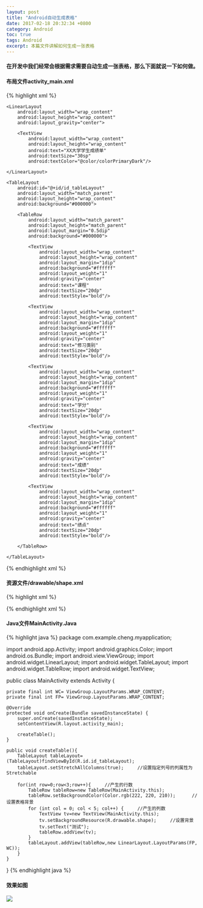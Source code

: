 ```yaml
---
layout: post
title: "Android自动生成表格"
date: 2017-02-18 20:32:34 +0800
category: Android
toc: true
tags: Android
excerpt: 本篇文件讲解如何生成一张表格
---
```

#### 在开发中我们经常会根据需求需要自动生成一张表格，那么下面就说一下如何做。

#### 布局文件activity_main.xml
{% highlight xml %}
<?xml version="1.0" encoding="utf-8"?>
<LinearLayout xmlns:android="http://schemas.android.com/apk/res/android"
    xmlns:tools="http://schemas.android.com/tools"
    android:id="@+id/activity_main"
    android:layout_width="match_parent"
    android:layout_height="match_parent"
    android:orientation="vertical"
    android:paddingBottom="@dimen/activity_vertical_margin"
    android:paddingLeft="@dimen/activity_main_margin"
    android:paddingRight="@dimen/activity_main_margin"
    android:paddingTop="@dimen/activity_vertical_margin"
    tools:context="com.example.cheng.myapplication.MainActivity">

    <LinearLayout
        android:layout_width="wrap_content"
        android:layout_height="wrap_content"
        android:layout_gravity="center">

        <TextView
            android:layout_width="wrap_content"
            android:layout_height="wrap_content"
            android:text="XX大学学生成绩单"
            android:textSize="30sp"
            android:textColor="@color/colorPrimaryDark"/>

    </LinearLayout>

    <TableLayout
        android:id="@+id/id_tableLayout"
        android:layout_width="match_parent"
        android:layout_height="wrap_content"
        android:background="#000000">

        <TableRow
            android:layout_width="match_parent"
            android:layout_height="match_parent"
            android:layout_margin="0.5dip"
            android:background="#000000">

            <TextView
                android:layout_width="wrap_content"
                android:layout_height="wrap_content"
                android:layout_margin="1dip"
                android:background="#ffffff"
                android:layout_weight="1"
                android:gravity="center"
                android:text="课程"
                android:textSize="20dp"
                android:textStyle="bold"/>

            <TextView
                android:layout_width="wrap_content"
                android:layout_height="wrap_content"
                android:layout_margin="1dip"
                android:background="#ffffff"
                android:layout_weight="1"
                android:gravity="center"
                android:text="修习类别"
                android:textSize="20dp"
                android:textStyle="bold"/>

            <TextView
                android:layout_width="wrap_content"
                android:layout_height="wrap_content"
                android:layout_margin="1dip"
                android:background="#ffffff"
                android:layout_weight="1"
                android:gravity="center"
                android:text="学分"
                android:textSize="20dp"
                android:textStyle="bold"/>

            <TextView
                android:layout_width="wrap_content"
                android:layout_height="wrap_content"
                android:layout_margin="1dip"
                android:background="#ffffff"
                android:layout_weight="1"
                android:gravity="center"
                android:text="成绩"
                android:textSize="20dp"
                android:textStyle="bold"/>

            <TextView
                android:layout_width="wrap_content"
                android:layout_height="wrap_content"
                android:layout_margin="1dip"
                android:background="#ffffff"
                android:layout_weight="1"
                android:gravity="center"
                android:text="绩点"
                android:textSize="20dp"
                android:textStyle="bold"/>

        </TableRow>

    </TableLayout>

</LinearLayout>
{% endhighlight xml %}

#### 资源文件/drawable/shape.xml
{% highlight xml %}
<?xml version="1.0" encoding="utf-8"?>
<shape xmlns:android="http://schemas.android.com/apk/res/android">
    <gradient
        android:startColor="#ffffff"
        android:endColor="#ffffff"
        android:angle="0"/>
    <stroke
        android:width="0.5dp"
        android:color="#dedcd2"/>
    <corners
        android:radius="2dp"/>
    <padding
        android:left="10dp"
        android:top="10dp"
        android:right="10dp"
        android:bottom="10dp"/>
</shape>
{% endhighlight xml %}

#### Java文件MainActivity.Java
{% highlight java %}
package com.example.cheng.myapplication;

import android.app.Activity;
import android.graphics.Color;
import android.os.Bundle;
import android.view.ViewGroup;
import android.widget.LinearLayout;
import android.widget.TableLayout;
import android.widget.TableRow;
import android.widget.TextView;

public class MainActivity extends Activity {

    private final int WC= ViewGroup.LayoutParams.WRAP_CONTENT;
    private final int FP= ViewGroup.LayoutParams.WRAP_CONTENT;

    @Override
    protected void onCreate(Bundle savedInstanceState) {
        super.onCreate(savedInstanceState);
        setContentView(R.layout.activity_main);

        createTable();
    }

    public void createTable(){
        TableLayout tableLayout=(TableLayout)findViewById(R.id.id_tableLayout);
        tableLayout.setStretchAllColumns(true);     //设置指定列号的列属性为Stretchable

        for(int row=0;row<3;row++){     //产生的行数
            TableRow tableRow=new TableRow(MainActivity.this);
            tableRow.setBackgroundColor(Color.rgb(222, 220, 210));      //设置表格背景
            for (int col = 0; col < 5; col++) {     //产生的列数
                TextView tv=new TextView(MainActivity.this);
                tv.setBackgroundResource(R.drawable.shape);     //设置背景
                tv.setText("测试");
                tableRow.addView(tv);
            }
            tableLayout.addView(tableRow,new LinearLayout.LayoutParams(FP, WC));
        }
    }

}
{% endhighlight java %}

#### 效果如图
<img src="{{base.url}}/img/table.jpg" >
